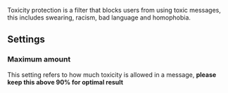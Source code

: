 Toxicity protection is a filter that blocks users from using toxic messages, this includes
swearing, racism, bad language and homophobia.

## Settings

### Maximum amount
This setting refers to how much toxicity is allowed in a message, __**please keep this above 90%
for optimal result**__
